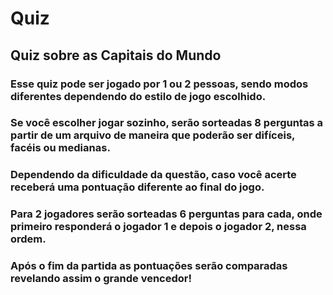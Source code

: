 # Quiz

## Quiz sobre as Capitais do Mundo

### Esse quiz pode ser jogado por 1 ou 2 pessoas, sendo modos diferentes dependendo do estilo de jogo escolhido.
### Se você escolher jogar sozinho, serão sorteadas 8 perguntas a partir de um arquivo de maneira que poderão ser difíceis, facéis ou medianas.
### Dependendo da dificuldade da questão, caso você acerte receberá uma pontuação diferente ao final do jogo.
### Para 2 jogadores serão sorteadas 6 perguntas para cada, onde primeiro responderá o jogador 1 e depois o jogador 2, nessa ordem.
### Após o fim da partida as pontuações serão comparadas revelando assim o grande vencedor!
